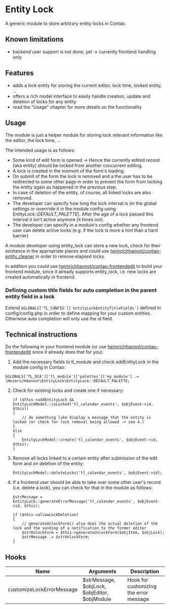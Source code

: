 # Entity Lock

A generic module to store arbitrary entity locks in Contao.

## Known limitations

- backend user support is not done, yet -> currently frontend handling only

## Features

- adds a lock entity for storing the current editor, lock time, locked entity, ...
- offers a rich model interface to easily handle creation, update and deletion of locks for any entity
- read the "Usage" chapter for more details on the functionality

## Usage

The module is just a helper module for storing lock relevant information like the editor, the lock time, ...

The intended usage is as follows:

- Some kind of edit form is opened -> Hence the currently edited record (aka entity) should be locked from another concurrent editing.
- A lock is created in the moment of the form's loading.
- On submit of the form the lock is removed and a the user has to be redirected to some other page in order to prevent the form from locking the entity again as happened in the previous step.
- In case of deletion of the entity, of course, all linked locks are also removed.
- The developer can specify how long the lock interval is (in the global settings or overrride it in the module config using *EntityLock::DEFAULT_PALETTE*). After the age of a lock passed this interval it isn't active anymore (it times out).
- The developer can specify in a module's config whether any frontend user can delete active locks (e.g. if the lock is more a hint than a hard barrier)

A module developer using entity_lock can store a new lock, check for their existance in the appropriate places and could use
[heimrichhannot/contao-entity_cleaner](https://github.com/heimrichhannot/contao-entity_cleaner)
in order to remove elapsed locks.

In addition you could use [heimrichhannot/contao-frontendedit](https://github.com/heimrichhannot/contao-frontendedit) to build your frontend module,
since it already supports entity_lock, i.e. new locks are created automatically in frontend.

### Defining custom title fields for auto completion in the parent entity field in a lock

Extend ```$GLOBALS['TL_CONFIG']['entityLockEntityTitleFields']``` defined in config/config.php in order to define mapping for your custom entities. Otherwise auto completion will only use the id field.

## Technical instructions

Do the following in your frontend module (or use [heimrichhannot/contao-frontendedit](https://github.com/heimrichhannot/contao-frontendedit) since it already does that for you):

1. Add the necessary fields to tl_module and check addEntityLock in the module config in Contao:

```
$GLOBALS['TL_DCA']['tl_module']['palettes']['my_module'] .= \HeimrichHannot\EntityLock\EntityLock::DEFAULT_PALETTE;
```

2. Check for existing locks and create one if necessary:

    ```
    if ($this->addEntityLock && EntityLockModel::isLocked('tl_calendar_events', $objEvent->id, $this))
    {
        // do something like display a message that the entity is locked (or check for lock removal being allowed -> see 4.)
    }
    else
    {
        EntityLockModel::create('tl_calendar_events', $objEvent->id, $this);
    }
    ```

3. Remove all locks linked to a certain entity after submission of the edit form and on deletion of the entity:

    ```
    EntityLockModel::deleteLocks('tl_calendar_events', $objEvent->id);
    ```

4. If a frontend user should be able to take over some other user's record (i.e. delete a lock), you can check for that in the module as follows:
 
    ```
    $strMessage = EntityLock::generateErrorMessage('tl_calendar_events', $objEvent->id, $this);
    
    if ($this->allowLockDeletion)
    {
        // generateUnlockForm() also does the actual deletion of the lock and the sending of a notification to the former editor
        $strUnlockForm = $this->generateUnlockForm($objItem, $objLock);
        $strMessage .= $strUnlockForm;
    }
    ```

## Hooks

Name | Arguments | Description
---- | --------- | -----------
customizeLockErrorMessage | $strMessage, $objLock, $objEditor, $objModule | Hook for customizing the error message
